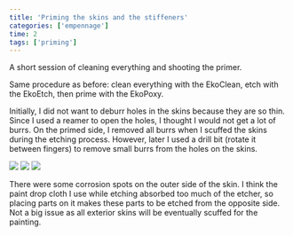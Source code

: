 ```yaml
---
title: 'Priming the skins and the stiffeners'
categories: ['empennage']
time: 2
tags: ['priming']
---
```


A short session of cleaning everything and shooting the primer.

<!-- more -->

Same procedure as before: clean everything with the EkoClean, etch with the EkoEtch, then prime with the EkoPoxy.

Initially, I did not want to deburr holes in the skins because they are so thin. Since I used a reamer to open the holes, I thought I would not get a lot of burrs. On the primed side, I removed all burrs when I scuffed the skins during the etching process. However, later I used a drill bit (rotate it between fingers) to remove small burrs from the holes on the skins. 

![](0-stiffeners-primed.jpeg)
![](1-skin-1.jpeg)
![](2-skin-2.jpeg)

There were some corrosion spots on the outer side of the skin. I think the paint drop cloth I use while etching absorbed too much of the etcher, so placing parts on it makes these parts to be etched from the opposite side. Not a big issue as all exterior skins will be eventually scuffed for the painting.